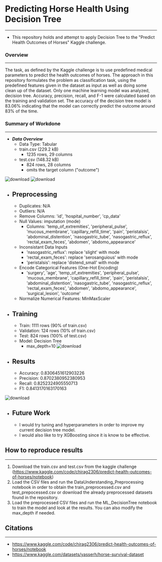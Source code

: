 # Predicting Horse Health Using Decision Tree
***************************************
- This repository holds and attempt to apply Decision Tree to the "Predict Health Outcomes of Horses" Kaggle challenge.

### Overview
***************************************
The task, as defined by the Kaggle challenge is to use predefined medical parameters to predict the health outcomes of horses. The approach in this repository formulates the problem as classification task, using the predefined features given in the dataset as input as well as doing some clean up of the dataset. Only one machine learning model was analyzed, decision tree. Accuracy, precision, recall, and F-1 were calculated based on the training and validation set. The accuracy of the decision tree model is 83.06% indicating that the model can correctly predict the outcome around 83% of the time.

### Summary of Workdone
***************************************
- ***Data Overview***
  - Data Type: Tabular
  - train.csv (229.2 kB)
    - 1235 rows, 29 columns
  - test.csv (148.32 kB)
    - 824 rows, 28 columns
    - omits the target column ("outcome")

![download](https://github.com/cpham893/DATA3402_KaggleChallenge/assets/143844689/9edb587f-d958-4bab-95b1-7a65f3b92d98)
![download](https://github.com/cpham893/DATA3402_KaggleChallenge/assets/143844689/04840dc0-5531-4be0-87d8-c38b7192560a)

- ## **Preprocessing**
  - Duplicates: N/A
  - Outliers: N/A
  - Remove Columns: 'id', 'hospital_number', 'cp_data' 
  - Null Values: imputation (mode)
    - Columns: 'temp_of_extremities', 'peripheral_pulse', 'mucous_membrane', 'capillary_refill_time', 'pain', 'peristalsis', 'abdominal_distention', 'nasogastric_tube', 'nasogastric_reflux', 'rectal_exam_feces', 'abdomen', 'abdomo_appearance'
  - Inconsistant Data Inputs
    - 'nasogastric_reflux': replace 'slight' with mode
    - 'rectal_exam_feces': replace 'serosanguious' with mode
    - 'peristalsis': replace 'distend_small' with mode
  - Encode Categorical Features (One-Hot Encoding)
    - 'surgery', 'age', 'temp_of_extremities', 'peripheral_pulse', 'mucous_membrane', 'capillary_refill_time', 'pain', 'peristalsis', 'abdominal_distention', 'nasogastric_tube', 'nasogastric_reflux', 'rectal_exam_feces', 'abdomen', 'abdomo_appearance', 'surgical_lesion', 'outcome'
  - Normalize Numerical Features: MinMaxScaler   

- ## **Training**
    - Train: 1111 rows (90% of train.csv)
    - Validation: 124 rows (10% of train.csv)
    - Test: 824 rows (100% of test.csv)
    - Model: Decision Tree
      - max_depth=10
![download](https://github.com/cpham893/DATA3402_KaggleChallenge/assets/143844689/a307647c-b13e-4785-94c7-9a1bee21658d)

- ## **Results**
  - Accuracy: 0.8306451612903226
  - Precision: 0.8702380952380953
  - Recall: 0.8252324905550713
  - F1: 0.8413170163170163
    
![download](https://github.com/cpham893/DATA3402_KaggleChallenge/assets/143844689/bfceb230-dc6f-4258-b1ac-fcae3de01c7a)

- ## **Future Work**
  - I would try tuning and hyperparameters in order to improve my current decision tree model.
  - I would also like to try XGBoosting since it is know to be effective.
 
## How to reproduce results
***************************************
1. Download the train.csv and test.csv from the kaggle challenge (https://www.kaggle.com/code/chirag2306/predict-health-outcomes-of-horses/notebook)
2. Load the CSV files and run the DataUnderstanding_Preprocessing notebook in order to obtain the train_preprocessed.csv and test_prepocessed.csv or download the already preprocessed datasets found in the repository.
3. Load the preprocessed CSV files and run the ML_DecisionTree notebook to train the model and look at the results. You can also modify the max_depth if needed.

## Citations
***************************************
 - https://www.kaggle.com/code/chirag2306/predict-health-outcomes-of-horses/notebook
 - https://www.kaggle.com/datasets/yasserh/horse-survival-dataset

